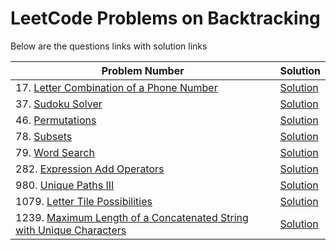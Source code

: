 # LeetCode Problems on Backtracking
Below are the questions links with solution links


|Problem Number|Solution|
|--------------|--------|
|17. [Letter Combination of a Phone Number](https://leetcode.com/problems/letter-combinations-of-a-phone-number)|[Solution](https://github.com/HarshOza36/LeetCode_Problems/blob/main/BackTracking/P17%20-%20letterCombinationOfAPhoneNumber.py)|
|37. [Sudoku Solver](https://leetcode.com/problems/sudoku-solver)|[Solution](https://github.com/HarshOza36/LeetCode_Problems/blob/main/Arrays%20and%20Matrix/P37%20-%20sudokuSolver.py)|
|46. [Permutations](https://leetcode.com/problems/permutations)|[Solution](https://github.com/HarshOza36/LeetCode_Problems/blob/main/BackTracking/P46%20-%20permutations.py)|
|78. [Subsets](https://leetcode.com/problems/subsets)|[Solution](https://github.com/HarshOza36/LeetCode_Problems/blob/main/BackTracking/P78%20-%20subsets.py)|
|79. [Word Search](https://leetcode.com/problems/word-search)|[Solution](https://github.com/HarshOza36/LeetCode_Problems/blob/main/BackTracking/P79%20-%20wordSearch.py)|
|282. [Expression Add Operators](https://leetcode.com/problems/expression-add-operators/)|[Solution](https://github.com/HarshOza36/LeetCode_Problems/blob/main/BackTracking/P282%20-%20ExpressionAddOperators.py)|
|980. [Unique Paths III](https://leetcode.com/problems/unique-paths-iii/)|[Solution](https://github.com/HarshOza36/LeetCode_Problems/blob/main/BackTracking/P980%20-%20uniquePaths_III.py)|
|1079. [Letter Tile Possibilities](https://leetcode.com/problems/letter-tile-possibilities)|[Solution](https://github.com/HarshOza36/LeetCode_Problems/blob/main/BackTracking/P1079%20-%20letterTilePossibilities.py)|
|1239. [Maximum Length of a Concatenated String with Unique Characters](https://leetcode.com/problems/maximum-length-of-a-concatenated-string-with-unique-characters)|[Solution](https://github.com/HarshOza36/LeetCode_Problems/blob/main/BackTracking/P1239%20-%20maxLengthofaConcatenatedStringwithUniqueCharacters.py)|


